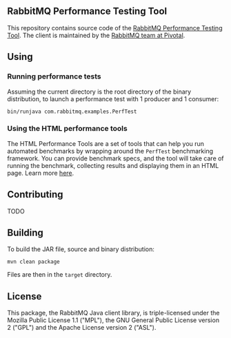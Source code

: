 ## RabbitMQ Performance Testing Tool

This repository contains source code of the [RabbitMQ Performance Testing Tool](https://www.rabbitmq.com/java-tools.html).
The client is maintained by the [RabbitMQ team at Pivotal](http://github.com/rabbitmq/).

## Using

### Running performance tests

Assuming the current directory is the root directory of the binary distribution,
to launch a performance test with 1 producer and 1 consumer:

```
bin/runjava com.rabbitmq.examples.PerfTest
```

### Using the HTML performance tools

The HTML Performance Tools are a set of tools that can help you run 
automated benchmarks by wrapping around the `PerfTest` benchmarking 
framework. You can provide benchmark specs, and the tool will take care
of running the benchmark, collecting results and displaying them in an 
HTML page. Learn more [here](HTML_PERFORMANCE_TOOLS.md).

## Contributing

TODO

## Building

To build the JAR file, source and binary distribution:

```
mvn clean package
```

Files are then in the `target` directory.

## License

This package, the RabbitMQ Java client library, is triple-licensed under
the Mozilla Public License 1.1 ("MPL"), the GNU General Public License
version 2 ("GPL") and the Apache License version 2 ("ASL").

